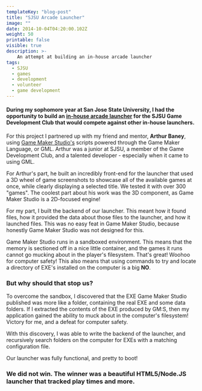 ```yaml
---
templateKey: "blog-post"
title: "SJSU Arcade Launcher"
image: ""
date: 2014-10-04T04:20:00.102Z
weight: 50
printable: false
visible: true
description: >-
    An attempt at building an in-house arcade launcher
tags:
  - SJSU
  - games
  - development
  - volunteer
  - game development
---
```

#### During my sophomore year at San Jose State University, I had the opportunity to build an [in-house arcade launcher](https://github.com/daredoes/ArcadeLauncher) for the SJSU Game Development Club that would compete against other in-house launchers.

For this project I partnered up with my friend and mentor, __Arthur Baney__, using [Game Maker Studio's](https://www.yoyogames.com/gamemaker) scripts powered through the Game Maker Language, or GML. Arthur was a junior at SJSU, a member of the Game Development Club, and a talented developer - especially when it came to using GML.

For Arthur's part, he built an incredibly front-end for the launcher that used a 3D wheel of game screenshots to showcase all of the available games at once, while clearly displaying a selected title. We tested it with over 300 "games". The coolest part about his work was the 3D component, as Game Maker Studio is a 2D-focused engine!

For my part, I built the backend of our launcher. This meant how it found files, how it provided the data about those files to the launcher, and how it launched files. This was no easy feat in Game Maker Studio, because honestly Game Maker Studio was not designed for this.

Game Maker Studio runs in a sandboxed environment. This means that the memory is sectioned off in a nice little container, and the games it runs cannot go mucking about in the player's filesystem. That's great! Woohoo for computer safety! This also means that using commands to try and locate a directory of EXE's installed on the computer is a big __NO__.

### But why should that stop us?

To overcome the sandbox, I discovered that the EXE Game Maker Studio published was more like a folder, containing the real EXE and some data folders. If I extracted the contents of the EXE produced by GM:S, then my application gained the ability to muck about in the computer's filesystem! Victory for me, and a defeat for computer safety. 

With this discovery, I was able to write the backend of the launcher, and recursively search folders on the computer for EXEs with a matching configuration file.

Our launcher was fully functional, and pretty to boot! 

### We did not win. The winner was a beautiful HTML5/Node.JS launcher that tracked play times and more.